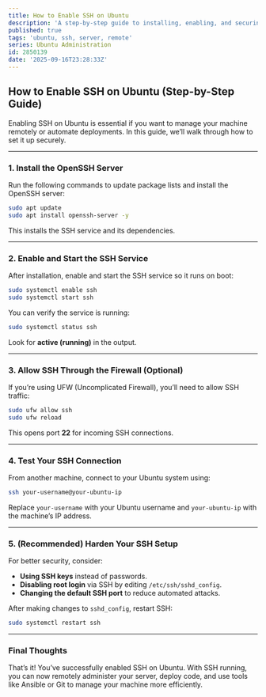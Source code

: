 ```yaml
---
title: How to Enable SSH on Ubuntu
description: 'A step-by-step guide to installing, enabling, and securing SSH on Ubuntu for remote access.'
published: true
tags: 'ubuntu, ssh, server, remote'
series: Ubuntu Administration
id: 2850139
date: '2025-09-16T23:28:33Z'
---
```


## How to Enable SSH on Ubuntu (Step-by-Step Guide)

Enabling SSH on Ubuntu is essential if you want to manage your machine remotely or automate deployments. In this guide, we’ll walk through how to set it up securely.

---

### 1. Install the OpenSSH Server

Run the following commands to update package lists and install the OpenSSH server:

```bash
sudo apt update
sudo apt install openssh-server -y
```

This installs the SSH service and its dependencies.

---

### 2. Enable and Start the SSH Service

After installation, enable and start the SSH service so it runs on boot:

```bash
sudo systemctl enable ssh
sudo systemctl start ssh
```

You can verify the service is running:

```bash
sudo systemctl status ssh
```

Look for **active (running)** in the output.

---

### 3. Allow SSH Through the Firewall (Optional)

If you’re using UFW (Uncomplicated Firewall), you’ll need to allow SSH traffic:

```bash
sudo ufw allow ssh
sudo ufw reload
```

This opens port **22** for incoming SSH connections.

---

### 4. Test Your SSH Connection

From another machine, connect to your Ubuntu system using:

```bash
ssh your-username@your-ubuntu-ip
```

Replace `your-username` with your Ubuntu username and `your-ubuntu-ip` with the machine’s IP address.

---

### 5. (Recommended) Harden Your SSH Setup

For better security, consider:

* **Using SSH keys** instead of passwords.
* **Disabling root login** via SSH by editing `/etc/ssh/sshd_config`.
* **Changing the default SSH port** to reduce automated attacks.

After making changes to `sshd_config`, restart SSH:

```bash
sudo systemctl restart ssh
```

---

### Final Thoughts

That’s it! You’ve successfully enabled SSH on Ubuntu. With SSH running, you can now remotely administer your server, deploy code, and use tools like Ansible or Git to manage your machine more efficiently.
